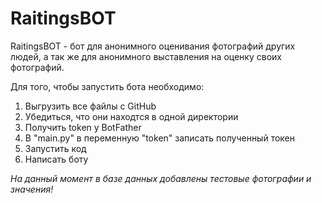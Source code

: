# RaitingsBOT
RaitingsBOT - бот для анонимного оценивания фотографий других людей, а так же для анонимного выставления на оценку своих фотографий.

Для того, чтобы запустить бота необходимо:
1) Выгрузить все файлы с GitHub
2) Убедиться, что они находтся в одной директории
1) Получить token у BotFather
2) В "main.py" в переменную "token" записать полученный токен
3) Запустить код
4) Написать боту

*На данный момент в базе данных добавлены тестовые фотографии и значения!*
